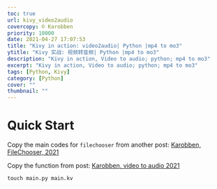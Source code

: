 ```yaml
---
toc: true
url: kivy_video2audio
covercopy: © Karobben
priority: 10000
date: 2021-04-27 17:07:53
title: "Kivy in action: video2audio| Python |mp4 to mo3"
ytitle: "Kivy 实战: 视频转音频| Python |mp4 to mo3"
description: "Kivy in action, Video to audio; python; mp4 to mo3"
excerpt: "Kivy in action, Video to audio; python; mp4 to mo3"
tags: [Python, Kivy]
category: [Python]
cover: ""
thumbnail: ""
---
```


# Quick Start

Copy the main codes for `filechooser` from another post: [Karobben, FileChooser, 2021](https://karobben.github.io/2021/01/02/Python/kivy_filechooser/)

Copy the function from post: [Karobben, video to audio 2021](https://karobben.github.io/2021/04/23/Python/video2audio/)
```python
touch main.py main.kv
```
